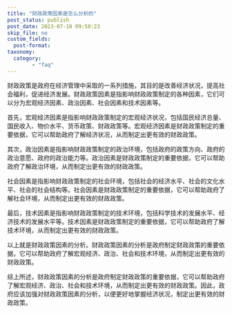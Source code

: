 ```yaml
---
title: "财政政策因素是怎么分析的"
post_status: publish
post_date: 2023-07-18 09:50:23
skip_file: no
custom_fields: 
  post-format: 
taxonomy:
  category:
        - "faq"
---
```


财政政策是政府在经济管理中采取的一系列措施，其目的是改善经济状况，提高社会福利，促进经济发展。财政政策因素是指影响财政政策制定的各种因素，它们可以分为宏观经济因素、政治因素、社会因素和技术因素等。

首先，宏观经济因素是指影响财政政策制定的宏观经济状况，包括国民经济总量、国民收入、物价水平、货币政策、财政政策等。宏观经济因素是财政政策制定的重要依据，它可以帮助政府了解经济状况，从而制定出更有效的财政政策。

其次，政治因素是指影响财政政策制定的政治环境，包括政府的政策方向、政府的政治意愿、政府的政治能力等。政治因素是财政政策制定的重要依据，它可以帮助政府了解政治环境，从而制定出更有效的财政政策。

社会因素是指影响财政政策制定的社会环境，包括社会的经济水平、社会的文化水平、社会的社会结构等。社会因素是财政政策制定的重要依据，它可以帮助政府了解社会环境，从而制定出更有效的财政政策。

最后，技术因素是指影响财政政策制定的技术环境，包括科学技术的发展水平、经济技术的发展水平等。技术因素是财政政策制定的重要依据，它可以帮助政府了解技术环境，从而制定出更有效的财政政策。

以上就是财政政策因素的分析。财政政策因素的分析是政府制定财政政策的重要依据，它可以帮助政府了解宏观经济、政治、社会和技术环境，从而制定出更有效的财政政策。

综上所述，财政政策因素的分析是政府制定财政政策的重要依据，它可以帮助政府了解宏观经济、政治、社会和技术环境，从而制定出更有效的财政政策。因此，政府应该加强对财政政策因素的分析，以便更好地掌握经济状况，制定出更有效的财政政策。
